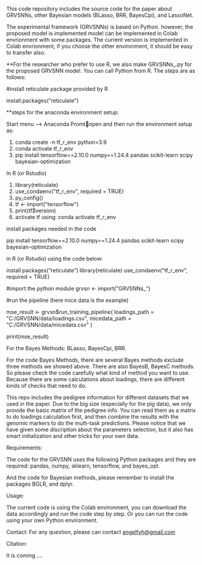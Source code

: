 This code repository includes the source code for the paper about GRVSNNs, other Bayesian models (BLasso, BRR, BayesCpi), and LassoNet.

The experimental framework (GRVSNNs) is based on Python. however, the proposed model is implemented model can be implemented in Colab envrionment with some packages. The current version is implemented in Colab envrionment, if you choose the other environment, it should be easy to transfer also. 

**For the researcher who prefer to use R, we also make GRVSNNs_.py for the proposed GRVSNN model. You can call Python from R. The steps are as follows:

#install reticulate package provided by R

install.packages("reticulate") 

**steps for the anaconda environment setup:

Start menu --> Anaconda Promtopen and then run the environment setup as:

1. conda create -n tf_r_env python=3.9
2. conda activate tf_r_env
3. pip install tensorflow==2.10.0 numpy==1.24.4 pandas scikit-learn scipy bayesian-optimization
   
In R (or Rstudio)

1. library(reticulate)
2. use_condaenv("tf_r_env", required = TRUE)
3. py_config()
4. tf <- import("tensorflow")
5. print(tf$version)
6. activate tf using: 
conda activate tf_r_env

install packages needed in the code

pip install tensorflow==2.10.0 numpy==1.24.4 pandas scikit-learn scipy bayesian-optimization

in R (or Rstudio) using the code below:

install packages(“reticulate”)
library(reticulate)
use_condaenv("tf_r_env", required = TRUE)

#import the python module
grvsn <- import("GRVSNNs_")


#run the pipeline (here mice data is the example)

mse_result <- grvsn$run_training_pipeline(
  loadings_path = "C:/GRVSNN/data/loadings.csv",
  micedata_path = "C:/GRVSNN/data/micedata.csv"
)

print(mse_result)


For the Bayes Methods: BLasso, BayesCpi, BRR.

For the code Bayes Methods, there are several Bayes methods exclude three methods we showed above. There are also BayesB, BayesC methods. So please check the code carefully what kind of method you want to use. Because there are some calculations about loadings, there are different kinds of checks that need to do.


This repo includes the pedigree information for different datasets that we used in the paper. Due to the big size (especially for the pig data), we only provide the basic matrix of the pedigree info. You can read them as a matrix to do loadings calculation first, and then combine the results with the genomic markers to do the multi-task predictions. Please notice that we have given some discription about the parameters selection, but it also has smart initialization and other tricks for your own data. 


Requirements:

The code for the GRVSNN uses the following Python packages and they are required: pandas, numpy, sklearn, tensorflow, and bayes_opt. 

And the code for Bayesian methods, please remember to install the packages BGLR, and dplyr. 



Usage:

The current code is using the Colab environment, you can download the data accordingly and run the code step by step. Or you can run the code using your own Python environment.

Contact:
For any question, please can contact angelfyh@gmail.com

Citation:

It is coming ....
